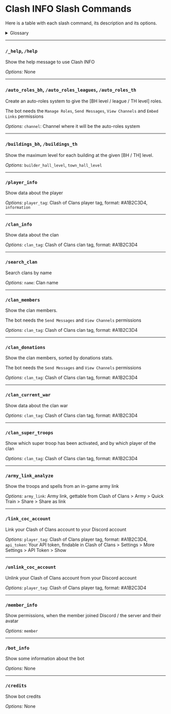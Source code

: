 # Clash INFO Slash Commands

Here is a table with each slash command, its description and its options.

<details>
<summary>Glossary</summary>

- `BH` : Builder Hall
- `TH` : Town Hall

</details>

<hr>

### `/_help`, `/help`

Show the help message to use Clash INFO

*Options:* None

<hr>

### `/auto_roles_bh`, `/auto_roles_leagues`, `/auto_roles_th`

Create an auto-roles system to give the [BH level / league / TH level] roles.

The bot needs the `Manage Roles`, `Send Messages`, `View Channels` and `Embed Links` permissions

*Options:* `channel`: Channel where it will be the auto-roles system

<hr>

### `/buildings_bh`, `/buildings_th`

Show the maximum level for each building at the given [BH / TH] level.

*Options:* `builder_hall_level`, `town_hall_level`

<hr>

### `/player_info`

Show data about the player

*Options:* `player_tag`: Clash of Clans player tag, format: #A1B2C3D4, <br>`information`

<hr>

### `/clan_info`

Show data about the clan

*Options:* `clan_tag`: Clash of Clans clan tag, format: #A1B2C3D4

<hr>

### `/search_clan`

Search clans by name

*Options:* `name`: Clan name

<hr>

### `/clan_members`

Show the clan members.

The bot needs the `Send Messages` and `View Channels` permissions

*Options:* `clan_tag`: Clash of Clans clan tag, format: #A1B2C3D4

<hr>

### `/clan_donations`

Show the clan members, sorted by donations stats.

The bot needs the `Send Messages` and `View Channels` permissions

*Options:* `clan_tag`: Clash of Clans clan tag, format: #A1B2C3D4

<hr>

### `/clan_current_war`

Show data about the clan war

*Options:* `clan_tag`: Clash of Clans clan tag, format: #A1B2C3D4

<hr>

### `/clan_super_troops`

Show which super troop has been activated, and by which player of the clan

*Options:* `clan_tag`: Clash of Clans clan tag, format: #A1B2C3D4

<hr>

### `/army_link_analyze`

Show the troops and spells from an in-game army link

*Options:* `army_link`: Army link, gettable from Clash of Clans > Army > Quick Train > Share > Share as link

<hr>

### `/link_coc_account`

Link your Clash of Clans account to your Discord account

*Options:* `player_tag`: Clash of Clans player tag, format: #A1B2C3D4, <br>`api_token`: Your API token, findable in Clash of Clans > Settings > More Settings > API Token > Show

<hr>

### `/unlink_coc_account`

Unlink your Clash of Clans account from your Discord account

*Options:* `player_tag`: Clash of Clans player tag, format: #A1B2C3D4

<hr>

### `/member_info`

Show permissions, when the member joined Discord / the server and their avatar

*Options:* `member`

<hr>

### `/bot_info`

Show some information about the bot

*Options:* None

<hr>

### `/credits`

Show bot credits

*Options:* None
